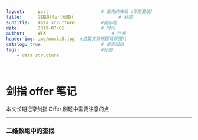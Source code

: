 ```yaml
---
layout:     post   				    # 使用的布局（不需要改）
title:      剑指Offer(长期) 				# 标题 
subtitle:   data structure          #副标题
date:       2019-07-05 				# 时间
author:     WYX 						# 作者
header-img: img/music0.jpg 	#这篇文章标题背景图片
catalog: true 						# 是否归档
tags:								#标签
    - data structure  

---
```




# 剑指 offer 笔记

本文长期记录剑指 Offer 刷题中需要注意的点

---

### 二维数组中的查找

